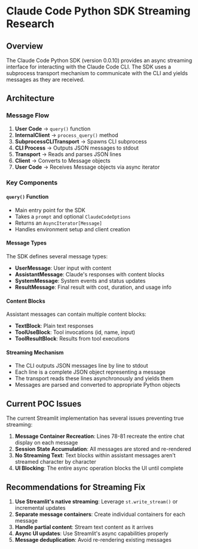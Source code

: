 # Claude Code Python SDK Streaming Research

## Overview
The Claude Code Python SDK (version 0.0.10) provides an async streaming interface for interacting with the Claude Code CLI. The SDK uses a subprocess transport mechanism to communicate with the CLI and yields messages as they are received.

## Architecture

### Message Flow
1. **User Code** → `query()` function
2. **InternalClient** → `process_query()` method
3. **SubprocessCLITransport** → Spawns CLI subprocess
4. **CLI Process** → Outputs JSON messages to stdout
5. **Transport** → Reads and parses JSON lines
6. **Client** → Converts to Message objects
7. **User Code** → Receives Message objects via async iterator

### Key Components

#### `query()` Function
- Main entry point for the SDK
- Takes a `prompt` and optional `ClaudeCodeOptions`
- Returns an `AsyncIterator[Message]`
- Handles environment setup and client creation

#### Message Types
The SDK defines several message types:
- **UserMessage**: User input with content
- **AssistantMessage**: Claude's responses with content blocks
- **SystemMessage**: System events and status updates
- **ResultMessage**: Final result with cost, duration, and usage info

#### Content Blocks
Assistant messages can contain multiple content blocks:
- **TextBlock**: Plain text responses
- **ToolUseBlock**: Tool invocations (id, name, input)
- **ToolResultBlock**: Results from tool executions

#### Streaming Mechanism
- The CLI outputs JSON messages line by line to stdout
- Each line is a complete JSON object representing a message
- The transport reads these lines asynchronously and yields them
- Messages are parsed and converted to appropriate Python objects

## Current POC Issues

The current Streamlit implementation has several issues preventing true streaming:

1. **Message Container Recreation**: Lines 78-81 recreate the entire chat display on each message
2. **Session State Accumulation**: All messages are stored and re-rendered
3. **No Streaming Text**: Text blocks within assistant messages aren't streamed character by character
4. **UI Blocking**: The entire async operation blocks the UI until complete

## Recommendations for Streaming Fix

1. **Use Streamlit's native streaming**: Leverage `st.write_stream()` or incremental updates
2. **Separate message containers**: Create individual containers for each message
3. **Handle partial content**: Stream text content as it arrives
4. **Async UI updates**: Use Streamlit's async capabilities properly
5. **Message deduplication**: Avoid re-rendering existing messages